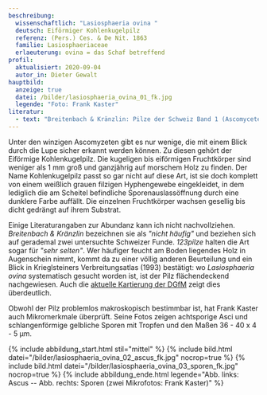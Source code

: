 ```yaml
---
beschreibung:
  wissenschaftlich: "Lasiosphaeria ovina "
  deutsch: Eiförmiger Kohlenkugelpilz
  referenz: (Pers.) Ces. & De Nit. 1863
  familie: Lasiosphaeriaceae
  erlaeuterung: ovina = das Schaf betreffend
profil:
  aktualisiert: 2020-09-04
  autor_in: Dieter Gewalt
hauptbild:
  anzeige: true
  datei: /bilder/lasiosphaeria_ovina_01_fk.jpg
  legende: "Foto: Frank Kaster"
literatur:
  - text: "Breitenbach & Kränzlin: Pilze der Schweiz Band 1 (Ascomyceten) Nr. 335"
---
```

Unter den winzigen Ascomyzeten gibt es nur wenige, die mit einem Blick durch die Lupe sicher erkannt werden können. Zu diesen gehört der Eiförmige Kohlenkugelpilz. Die kugeligen bis eiförmigen Fruchtkörper sind weniger als 1 mm groß und ganzjährig auf morschem Holz zu finden. Der Name Kohlenkugelpilz passt so gar nicht auf diese Art, ist sie doch komplett von einem weißlich grauen filzigen Hyphengewebe eingekleidet, in dem lediglich die am Scheitel befindliche Sporenauslassöffnung durch eine dunklere Farbe auffällt. Die einzelnen Fruchtkörper wachsen gesellig bis dicht gedrängt auf ihrem Substrat. 

Einige Literaturangaben zur Abundanz kann ich nicht nachvollziehen. *Breitenbach & Kränzlin* bezeichnen sie als *"nicht häufig"* und beziehen sich auf gerademal zwei untersuchte Schweizer Funde. *123pilze* halten die Art sogar für *"sehr selten"*. Wer häufiger feucht am Boden liegendes Holz in Augenschein nimmt, kommt da zu einer völlig anderen Beurteilung und ein Blick in Krieglsteiners Verbreitungsatlas (1993) bestätigt: wo *Lasiosphaeria ovina* systematisch gesucht worden ist, ist der Pilz flächendeckend nachgewiesen. Auch die [aktuelle Kartierung der DGfM](http://www.pilze-deutschland.de/organismen/lasiosphaeria-ovina-fr-ces-de-not-1863) zeigt dies überdeutlich.

Obwohl der Pilz problemlos makroskopisch bestimmbar ist, hat Frank Kaster auch Mikromerkmale überprüft. Seine Fotos zeigen achtsporige Asci und schlangenförmige gelbliche Sporen mit Tropfen und den Maßen 36 - 40 x 4 - 5 µm.

{% include abbildung_start.html stil="mittel" %}
{% include bild.html datei="/bilder/lasiosphaeria_ovina_02_ascus_fk.jpg" nocrop=true %}
{% include bild.html datei="/bilder/lasiosphaeria_ovina_03_sporen_fk.jpg" nocrop=true %}
{% include abbildung_ende.html legende="Abb. links: Ascus -- Abb. rechts: Sporen (zwei Mikrofotos: Frank Kaster)" %}